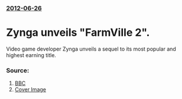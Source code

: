### [2012-06-26](/news/2012/06/26/index.md)

# Zynga unveils "FarmVille 2". 

Video game developer Zynga unveils a sequel to its most popular and highest earning title.


### Source:

1. [BBC](http://www.bbc.com/news/technology-18602270)
1. [Cover Image](https://ichef.bbci.co.uk/news/1024/media/images/61187000/jpg/_61187042_farm111.jpg)
